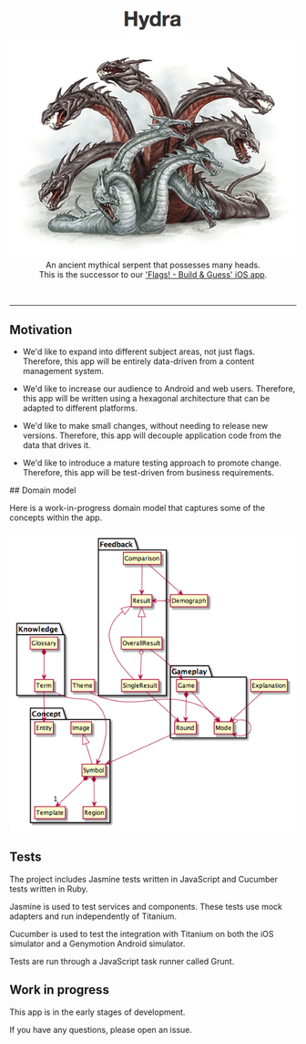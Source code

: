 <p align="center">
  <a href="https://github.com/themakingcollective/hydra">
    <img src="https://github.com/themakingcollective/hydra/raw/master/header.png" alt="Hydra" />
  </a>
  <br/>
  <a href="https://github.com/themakingcollective/hydra">
    <img src="https://github.com/themakingcollective/hydra/raw/master/hydra.jpg" alt="Hydra" />
  </a>
  <br/>
  An ancient mythical serpent that possesses many heads.
  <br/>
  This is the successor to our
  <a href="https://itunes.apple.com/us/app/flags!-build-guess/id923752952">'Flags! - Build & Guess' iOS app</a>.
</p>
<br/>

---

## Motivation

- We'd like to expand into different subject areas, not just flags. Therefore,
this app will be entirely data-driven from a content management system.

- We'd like to increase our audience to Android and web users. Therefore, this
app will be written using a hexagonal architecture that can be adapted to
different platforms.

- We'd like to make small changes, without needing to release new versions.
Therefore, this app will decouple application code from the data that drives it.

- We'd like to introduce a mature testing approach to promote change. Therefore,
this app will be test-driven from business requirements.

## Domain model

Here is a work-in-progress domain model that captures some of the concepts
within the app.

<p align="center">
  <a href="https://github.com/themakingcollective/hydra">
    <img src="https://github.com/themakingcollective/hydra/raw/master/domain_model.png" alt="Domain model" />
  </a>
</p>

## Tests

The project includes Jasmine tests written in JavaScript and Cucumber tests
written in Ruby.

Jasmine is used to test services and components. These tests use mock adapters
and run independently of Titanium.

Cucumber is used to test the integration with Titanium on both the iOS simulator
and a Genymotion Android simulator.

Tests are run through a JavaScript task runner called Grunt.

## Work in progress

This app is in the early stages of development.

If you have any questions, please open an issue.
